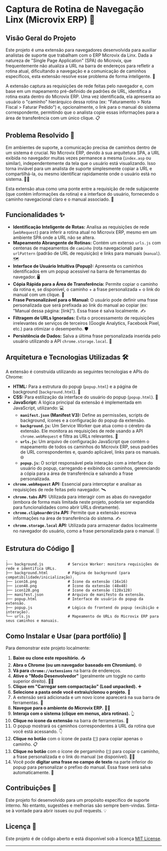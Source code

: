 # Captura de Rotina de Navegação Linx (Microvix ERP) 🚀

## Visão Geral do Projeto

Este projeto é uma extensão para navegadores desenvolvida para auxiliar analistas de suporte que trabalham com o ERP Microvix da Linx. Dada a natureza de "Single Page Application" (SPA) do Microvix, que frequentemente não atualiza a URL na barra de endereços para refletir a rotina atual, dificultando a navegação e a comunicação de caminhos específicos, esta extensão resolve esse problema de forma inteligente. 🧠

A extensão captura as requisições de rede feitas pelo navegador e, com base em um mapeamento pré-definido de padrões de URL, identifica a rotina exata dentro do Microvix ERP. Uma vez identificada, ela apresenta ao usuário o "caminho" hierárquico dessa rotina (ex: "Faturamento \> Nota Fiscal \> Faturar Pedido") e, opcionalmente, o link para o manual do sistema correspondente, permitindo que o analista copie essas informações para a área de transferência com um único clique. 📋

## Problema Resolvido 🎯

Em ambientes de suporte, a comunicação precisa de caminhos dentro de um sistema é crucial. No Microvix ERP, devido à sua arquitetura SPA, a URL exibida no navegador muitas vezes permanece a mesma (`index.asp` ou similar), independentemente da tela que o usuário está visualizando. Isso torna inviável para um analista de suporte simplesmente copiar a URL e compartilhá-la, ou mesmo identificar rapidamente onde o usuário está no sistema. 🤷‍♀️

Esta extensão atua como uma ponte entre a requisição de rede subjacente (que contém informações da rotina) e a interface do usuário, fornecendo o caminho navegacional claro e o manual associado. 🔗

## Funcionalidades ✨

  * **Identificação Inteligente de Rotas:** Analisa as requisições de rede (`webRequest`) para inferir a rotina atual no Microvix ERP, mesmo em um ambiente SPA onde a URL não se altera.
  * **Mapeamento Abrangente de Rotinas:** Contém um extenso `urls.js` com centenas de mapeamentos de `caminho` (rota navegacional) para `urlPattern` (padrão de URL de requisição) e links para manuais (`manual`). 🗺️
  * **Interface de Usuário Intuitiva (Popup):** Apresenta os caminhos identificados em um popup acessível na barra de ferramentas do navegador. 🖥️
  * **Cópia Rápida para a Área de Transferência:** Permite copiar o caminho da rotina e, se disponível, o caminho + a frase personalizada + o link do manual com um clique. 📝
  * **Frase Personalizável para o Manual:** O usuário pode definir uma frase personalizada que será prefixada ao link do manual ao copiar (ex: "Manual dessa página: [link]"). Essa frase é salva localmente. ✍️
  * **Filtragem de URLs Ignoradas:** Evita o processamento de requisições irrelevantes de serviços de terceiros (Google Analytics, Facebook Pixel, etc.) para otimizar o desempenho. 🛡️
  * **Persistência de Dados:** Salva a última frase personalizada inserida pelo usuário utilizando a API `chrome.storage.local`. 💾

## Arquitetura e Tecnologias Utilizadas 🛠️

A extensão é construída utilizando as seguintes tecnologias e APIs do Chrome:

  * **HTML:** Para a estrutura do popup (`popup.html`) e a página de background (`background.html`). 📄
  * **CSS:** Para estilização da interface do usuário do popup (`popup.html`). 🎨
  * **JavaScript:** A lógica principal da extensão é implementada em JavaScript, utilizando: 💻
      * **`manifest.json` (Manifest V3):** Define as permissões, scripts de background, ícones e a configuração do popup da extensão.
      * **`background.js`:** Um Service Worker que atua como o cérebro da extensão. Ele monitora as requisições de rede usando a API `chrome.webRequest` e filtra as URLs relevantes. 🚦
      * **`urls.js`:** Um arquivo de configuração JavaScript que contém o mapeamento de todos os caminhos do Microvix ERP, seus padrões de URL correspondentes e, quando aplicável, links para os manuais. 🌐
      * **`popup.js`:** O script responsável pela interação com a interface do usuário do popup, carregando e exibindo os caminhos, gerenciando a cópia para a área de transferência e salvando a frase personalizada.
  * **`chrome.webRequest` API:** Essencial para interceptar e analisar as requisições de rede feitas pelo navegador. 🛰️
  * **`chrome.tabs` API:** Utilizada para interagir com as abas do navegador (embora de forma mais limitada neste projeto, poderia ser expandida para funcionalidades como abrir URLs diretamente).
  * **`chrome.clipboardWrite` API:** Permite que a extensão escreva informações na área de transferência do sistema. ✍️
  * **`chrome.storage.local` API:** Utilizada para armazenar dados localmente no navegador do usuário, como a frase personalizada para o manual. 🗄️

## Estrutura do Código 📂

```
.
├── background.js           # Service Worker: monitora requisições de rede e identifica URLs.
├── background.html         # Página de background (para compatibilidade/inicialização).
├── icon16.png              # Ícone da extensão (16x16)
├── icon48.png              # Ícone da extensão (48x48)
├── icon128.png             # Ícone da extensão (128x128)
├── manifest.json           # Arquivo de manifesto da extensão.
├── popup.html              # Interface de usuário do popup da extensão.
├── popup.js                # Lógica do frontend do popup (exibição e interação).
└── urls.js                 # Mapeamento de URLs do Microvix ERP para seus caminhos e manuais.
```

## Como Instalar e Usar (para portfólio) 🚀

Para demonstrar este projeto localmente:

1.  **Baixe ou clone este repositório.** 📥
2.  **Abra o Chrome (ou um navegador baseado em Chromium).** 🌐
3.  **Vá para `chrome://extensions`** na barra de endereços.
4.  **Ative o "Modo Desenvolvedor"** (geralmente um toggle no canto superior direito). 👨‍💻
5.  **Clique em "Carregar sem compactação" (Load unpacked).** ➕
6.  **Selecione a pasta onde você extraiu/clonou o projeto.** 📁
7.  A extensão será adicionada e um novo ícone aparecerá na sua barra de ferramentas. 🎉
8.  **Navegue para o ambiente do Microvix ERP.** 🧑‍💻
9.  **Interaja com o sistema (clique em menus, abra rotinas).** 👆
10. **Clique no ícone da extensão** na barra de ferramentas. 🧩
11. O popup mostrará os caminhos correspondentes à URL da rotina que você está acessando. 👇
12. **Clique no botão** com o ícone de pasta (`📂`) para copiar apenas o caminho. 📋
13. **Clique no botão** com o ícone de pergaminho (`📜`) para copiar o caminho, a frase personalizada e o link do manual (se disponível). 📄➕
14. Você pode **digitar uma frase no campo de texto** na parte inferior do popup para personalizar o prefixo do manual. Essa frase será salva automaticamente. 💬

## Contribuições 🤝

Este projeto foi desenvolvido para um propósito específico de suporte interno. No entanto, sugestões e melhorias são sempre bem-vindas. Sinta-se à vontade para abrir issues ou pull requests. 💡

## Licença 📝

Este projeto é de código aberto e está disponível sob a licença [MIT License](https://www.google.com/search?q=LICENSE).

-----
